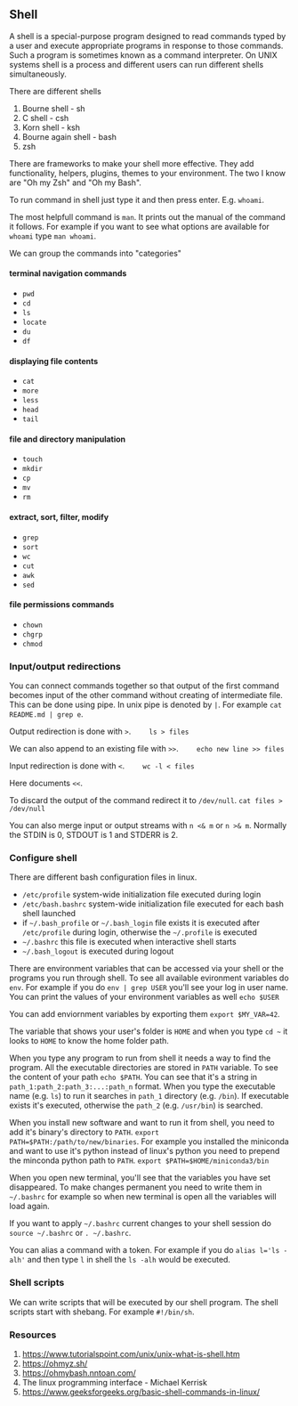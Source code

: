 ## Shell
A shell is a special-purpose program designed to read commands typed by a user and execute appropriate programs in response to those commands. Such a program is sometimes known as a command interpreter.
On UNIX systems shell is a process and different users can run different shells simultaneously.

There are different shells
1. Bourne shell - sh
2. C shell - csh
3. Korn shell - ksh
4. Bourne again shell - bash
5. zsh

There are frameworks to make your shell more effective. They add functionality, helpers, plugins, themes to your environment. The two I know are "Oh my Zsh" and "Oh my Bash".

To run command in shell just type it and then press enter. E.g. `whoami`.

The most helpfull command is `man`. It prints out the manual of the command it follows. For example if you want to see what options are available for `whoami` type `man whoami`.

We can group the commands into "categories"
#### terminal navigation commands
* `pwd`
* `cd`
* `ls`
* `locate`
* `du`
* `df`

#### displaying file contents
* `cat`
* `more`
* `less`
* `head`
* `tail`

#### file and directory manipulation
* `touch`
* `mkdir`
* `cp`
* `mv`
* `rm`

#### extract, sort, filter, modify
* `grep`
* `sort`
* `wc`
* `cut`
* `awk`
* `sed`

#### file permissions commands
* `chown`
* `chgrp`
* `chmod`

### Input/output redirections
You can connect commands together so that output of the first command becomes input of the other command without creating of intermediate file. This can be done using pipe. In unix pipe is denoted by `|`. For example `cat README.md | grep e`.

Output redirection is done with `>`. 
```     ls > files      ```

We can also append to an existing file with `>>`. 
```     echo new line >> files      ```

Input redirection is done with `<`.
```     wc -l < files       ```

Here documents `<<`.

To discard the output of the command redirect it to `/dev/null`.
``` cat files > /dev/null ```

You can also merge input or output streams with `n <& m` or `n >& m`.
Normally the STDIN is 0, STDOUT is 1 and STDERR is 2.

### Configure shell
There are different bash configuration files in linux.
- `/etc/profile` system-wide initialization file executed during login
- `/etc/bash.bashrc` system-wide initialization file executed for each bash shell launched
- if `~/.bash_profile` or `~/.bash_login` file exists it is executed after `/etc/profile` during login, otherwise the `~/.profile` is executed
- `~/.bashrc` this file is executed when interactive shell starts
- `~/.bash_logout` is executed during logout

There are environment variables that can be accessed via your shell or the programs you run through shell. To see all available evironment variables do `env`.
For example if you do `env | grep USER` you'll see your log in user name.
You can print the values of your environment variables as well `echo $USER`

You can add enviornment variables by exporting them `export $MY_VAR=42`.

The variable that shows your user's folder is `HOME` and when you type `cd ~` it looks to `HOME` to know the home folder path.

When you type any program to run from shell it needs a way to find the program. 
All the executable directories are stored in `PATH` variable. To see the content of your path `echo $PATH`.
You can see that it's a string in `path_1:path_2:path_3:...:path_n` format. When you type the executable name (e.g. `ls`) to run it searches in `path_1` directory (e.g. `/bin`). If executable exists it's executed, otherwise the `path_2` (e.g. `/usr/bin`) is searched.

When you install new software and want to run it from shell, you need to add it's binary's directory to `PATH`. `export PATH=$PATH:/path/to/new/binaries`.
For example you installed the miniconda and want to use it's python instead of linux's python you need to prepend the minconda python path to `PATH`.
`export $PATH=$HOME/miniconda3/bin`

When you open new terminal, you'll see that the variables you have set disappeared. To make changes permanent you need to write them in `~/.bashrc` for example so when new terminal is open all the variables will load again.

If you want to apply `~/.bashrc` current changes to your shell session do `source ~/.bashrc` or `. ~/.bashrc`.

You can alias a command with a token. For example if you do `alias l='ls -alh'` and then type `l` in shell the `ls -alh` would be executed.

### Shell scripts
We can write scripts that will be executed by our shell program. The shell scripts start with shebang. For example `#!/bin/sh`.

### Resources
1. https://www.tutorialspoint.com/unix/unix-what-is-shell.htm
2. https://ohmyz.sh/
3. https://ohmybash.nntoan.com/
4. The linux programming interface - Michael Kerrisk
5. https://www.geeksforgeeks.org/basic-shell-commands-in-linux/